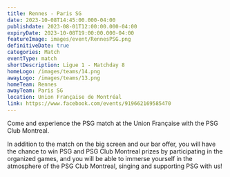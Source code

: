 ```yaml
---
title: Rennes - Paris SG
date: 2023-10-08T14:45:00.000-04:00
publishdate: 2023-08-01T12:00:00.000-04:00
expiryDate: 2023-10-08T19:00:00.000-04:00
featureImage: images/event/RennesPSG.png
definitiveDate: true
categories: Match
eventType: match
shortDescription: Ligue 1 - Matchday 8
homeLogo: /images/teams/14.png
awayLogo: /images/teams/13.png
homeTeam: Rennes
awayTeam: Paris SG
location: Union Française de Montréal
link: https://www.facebook.com/events/919662169585470
---
```


Come and experience the PSG match at the Union Française with the PSG Club Montreal.

In addition to the match on the big screen and our bar offer, you will have the chance to win PSG and PSG Club Montreal prizes by participating in the organized games, and you will be able to immerse yourself in the atmosphere of the PSG Club Montreal, singing and supporting PSG with us!
